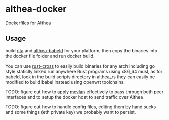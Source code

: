 # althea-docker
Dockerfiles for Althea

## Usage

build [rita](https://github.com/althea-mesh/althea_rs) and [althea-babeld](https://github.com/althea-mesh/babeld) for your platform, then copy the binaries into
the docker file folder and run docker build.

You can use [rust-cross](https://github.com/japaric/rust-cross) to easily build binaries for
any arch including go style staticlly linked run anywhere Rust programs using x86_64 musl, as 
for babeld, look in the build scripts directory in althea_rs they can easily be modified to 
build babel instead using openwrt toolchains.

TODO: figure out how to apply [mcvlan](https://docs.docker.com/network/macvlan/#create-a-macvlan-network) effectively to pass through both peer interfaces and to setup the docker
host to send traffic over Althea

TODO: figure out how to handle config files, editing them by hand sucks and some
things (eth private key) we probably want to persist. 
